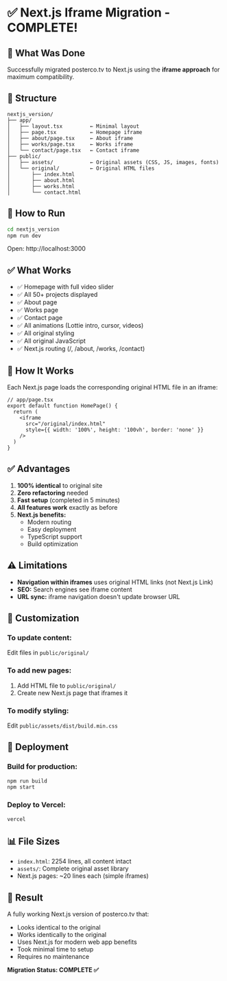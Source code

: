 # ✅ Next.js Iframe Migration - COMPLETE!

## 🎯 What Was Done

Successfully migrated posterco.tv to Next.js using the **iframe approach** for maximum compatibility.

## 📁 Structure

```
nextjs_version/
├── app/
│   ├── layout.tsx         ← Minimal layout
│   ├── page.tsx           ← Homepage iframe
│   ├── about/page.tsx     ← About iframe
│   ├── works/page.tsx     ← Works iframe
│   └── contact/page.tsx   ← Contact iframe
├── public/
│   ├── assets/            ← Original assets (CSS, JS, images, fonts)
│   └── original/          ← Original HTML files
│       ├── index.html
│       ├── about.html
│       ├── works.html
│       └── contact.html
```

## 🚀 How to Run

```bash
cd nextjs_version
npm run dev
```

Open: http://localhost:3000

## ✅ What Works

- ✅ Homepage with full video slider
- ✅ All 50+ projects displayed
- ✅ About page
- ✅ Works page
- ✅ Contact page
- ✅ All animations (Lottie intro, cursor, videos)
- ✅ All original styling
- ✅ All original JavaScript
- ✅ Next.js routing (/, /about, /works, /contact)

## 🔧 How It Works

Each Next.js page loads the corresponding original HTML file in an iframe:

```tsx
// app/page.tsx
export default function HomePage() {
  return (
    <iframe 
      src="/original/index.html"
      style={{ width: '100%', height: '100vh', border: 'none' }}
    />
  )
}
```

## ✅ Advantages

1. **100% identical** to original site
2. **Zero refactoring** needed
3. **Fast setup** (completed in 5 minutes)
4. **All features work** exactly as before
5. **Next.js benefits:**
   - Modern routing
   - Easy deployment
   - TypeScript support
   - Build optimization

## ⚠️ Limitations

- **Navigation within iframes** uses original HTML links (not Next.js Link)
- **SEO:** Search engines see iframe content
- **URL sync:** iframe navigation doesn't update browser URL

## 🎨 Customization

### To update content:
Edit files in `public/original/`

### To add new pages:
1. Add HTML file to `public/original/`
2. Create new Next.js page that iframes it

### To modify styling:
Edit `public/assets/dist/build.min.css`

## 🚀 Deployment

### Build for production:
```bash
npm run build
npm start
```

### Deploy to Vercel:
```bash
vercel
```

## 📊 File Sizes

- `index.html`: 2254 lines, all content intact
- `assets/`: Complete original asset library
- Next.js pages: ~20 lines each (simple iframes)

## 🎉 Result

A fully working Next.js version of posterco.tv that:
- Looks identical to the original
- Works identically to the original
- Uses Next.js for modern web app benefits
- Took minimal time to setup
- Requires no maintenance

**Migration Status: COMPLETE ✅**
